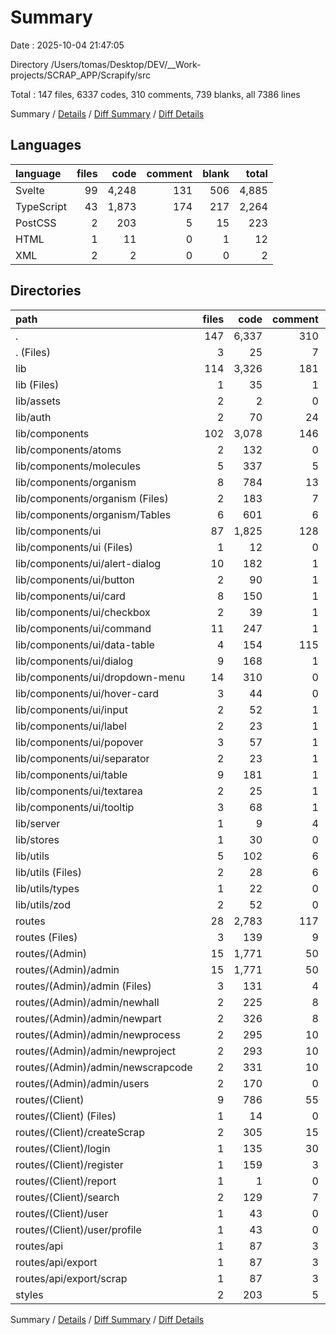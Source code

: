 # Summary

Date : 2025-10-04 21:47:05

Directory /Users/tomas/Desktop/DEV/__Work-projects/SCRAP_APP/Scrapify/src

Total : 147 files,  6337 codes, 310 comments, 739 blanks, all 7386 lines

Summary / [Details](details.md) / [Diff Summary](diff.md) / [Diff Details](diff-details.md)

## Languages
| language | files | code | comment | blank | total |
| :--- | ---: | ---: | ---: | ---: | ---: |
| Svelte | 99 | 4,248 | 131 | 506 | 4,885 |
| TypeScript | 43 | 1,873 | 174 | 217 | 2,264 |
| PostCSS | 2 | 203 | 5 | 15 | 223 |
| HTML | 1 | 11 | 0 | 1 | 12 |
| XML | 2 | 2 | 0 | 0 | 2 |

## Directories
| path | files | code | comment | blank | total |
| :--- | ---: | ---: | ---: | ---: | ---: |
| . | 147 | 6,337 | 310 | 739 | 7,386 |
| . (Files) | 3 | 25 | 7 | 7 | 39 |
| lib | 114 | 3,326 | 181 | 452 | 3,959 |
| lib (Files) | 1 | 35 | 1 | 10 | 46 |
| lib/assets | 2 | 2 | 0 | 0 | 2 |
| lib/auth | 2 | 70 | 24 | 7 | 101 |
| lib/components | 102 | 3,078 | 146 | 405 | 3,629 |
| lib/components/atoms | 2 | 132 | 0 | 15 | 147 |
| lib/components/molecules | 5 | 337 | 5 | 45 | 387 |
| lib/components/organism | 8 | 784 | 13 | 74 | 871 |
| lib/components/organism (Files) | 2 | 183 | 7 | 20 | 210 |
| lib/components/organism/Tables | 6 | 601 | 6 | 54 | 661 |
| lib/components/ui | 87 | 1,825 | 128 | 271 | 2,224 |
| lib/components/ui (Files) | 1 | 12 | 0 | 3 | 15 |
| lib/components/ui/alert-dialog | 10 | 182 | 1 | 30 | 213 |
| lib/components/ui/button | 2 | 90 | 1 | 8 | 99 |
| lib/components/ui/card | 8 | 150 | 1 | 23 | 174 |
| lib/components/ui/checkbox | 2 | 39 | 1 | 4 | 44 |
| lib/components/ui/command | 11 | 247 | 1 | 34 | 282 |
| lib/components/ui/data-table | 4 | 154 | 115 | 26 | 295 |
| lib/components/ui/dialog | 9 | 168 | 1 | 28 | 197 |
| lib/components/ui/dropdown-menu | 14 | 310 | 0 | 41 | 351 |
| lib/components/ui/hover-card | 3 | 44 | 0 | 9 | 53 |
| lib/components/ui/input | 2 | 52 | 1 | 7 | 60 |
| lib/components/ui/label | 2 | 23 | 1 | 5 | 29 |
| lib/components/ui/popover | 3 | 57 | 1 | 8 | 66 |
| lib/components/ui/separator | 2 | 23 | 1 | 5 | 29 |
| lib/components/ui/table | 9 | 181 | 1 | 26 | 208 |
| lib/components/ui/textarea | 2 | 25 | 1 | 5 | 31 |
| lib/components/ui/tooltip | 3 | 68 | 1 | 9 | 78 |
| lib/server | 1 | 9 | 4 | 5 | 18 |
| lib/stores | 1 | 30 | 0 | 4 | 34 |
| lib/utils | 5 | 102 | 6 | 21 | 129 |
| lib/utils (Files) | 2 | 28 | 6 | 7 | 41 |
| lib/utils/types | 1 | 22 | 0 | 6 | 28 |
| lib/utils/zod | 2 | 52 | 0 | 8 | 60 |
| routes | 28 | 2,783 | 117 | 265 | 3,165 |
| routes (Files) | 3 | 139 | 9 | 21 | 169 |
| routes/(Admin) | 15 | 1,771 | 50 | 156 | 1,977 |
| routes/(Admin)/admin | 15 | 1,771 | 50 | 156 | 1,977 |
| routes/(Admin)/admin (Files) | 3 | 131 | 4 | 17 | 152 |
| routes/(Admin)/admin/newhall | 2 | 225 | 8 | 22 | 255 |
| routes/(Admin)/admin/newpart | 2 | 326 | 8 | 24 | 358 |
| routes/(Admin)/admin/newprocess | 2 | 295 | 10 | 25 | 330 |
| routes/(Admin)/admin/newproject | 2 | 293 | 10 | 23 | 326 |
| routes/(Admin)/admin/newscrapcode | 2 | 331 | 10 | 26 | 367 |
| routes/(Admin)/admin/users | 2 | 170 | 0 | 19 | 189 |
| routes/(Client) | 9 | 786 | 55 | 80 | 921 |
| routes/(Client) (Files) | 1 | 14 | 0 | 5 | 19 |
| routes/(Client)/createScrap | 2 | 305 | 15 | 30 | 350 |
| routes/(Client)/login | 1 | 135 | 30 | 12 | 177 |
| routes/(Client)/register | 1 | 159 | 3 | 8 | 170 |
| routes/(Client)/report | 1 | 1 | 0 | 1 | 2 |
| routes/(Client)/search | 2 | 129 | 7 | 19 | 155 |
| routes/(Client)/user | 1 | 43 | 0 | 5 | 48 |
| routes/(Client)/user/profile | 1 | 43 | 0 | 5 | 48 |
| routes/api | 1 | 87 | 3 | 8 | 98 |
| routes/api/export | 1 | 87 | 3 | 8 | 98 |
| routes/api/export/scrap | 1 | 87 | 3 | 8 | 98 |
| styles | 2 | 203 | 5 | 15 | 223 |

Summary / [Details](details.md) / [Diff Summary](diff.md) / [Diff Details](diff-details.md)